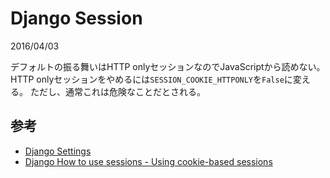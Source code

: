 # Django Session

2016/04/03

デフォルトの振る舞いはHTTP onlyセッションなのでJavaScriptから読めない。
HTTP onlyセッションをやめるには`SESSION_COOKIE_HTTPONLY`を`False`に変える。
ただし、通常これは危険なことだとされる。

## 参考

- [Django Settings](https://docs.djangoproject.com/en/dev/ref/settings/#std:setting-SESSION_COOKIE_HTTPONLY)
- [Django How to use sessions - Using cookie-based sessions](https://docs.djangoproject.com/en/dev/topics/http/sessions/#cookie-session-backend)

